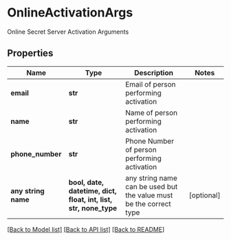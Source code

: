 # OnlineActivationArgs

Online Secret Server Activation Arguments

## Properties
Name | Type | Description | Notes
------------ | ------------- | ------------- | -------------
**email** | **str** | Email of person performing activation | 
**name** | **str** | Name of person performing activation | 
**phone_number** | **str** | Phone Number of person performing activation | 
**any string name** | **bool, date, datetime, dict, float, int, list, str, none_type** | any string name can be used but the value must be the correct type | [optional]

[[Back to Model list]](../README.md#documentation-for-models) [[Back to API list]](../README.md#documentation-for-api-endpoints) [[Back to README]](../README.md)


